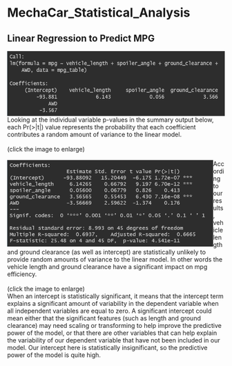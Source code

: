 # MechaCar_Statistical_Analysis

## Linear Regression to Predict MPG
<img align='left' src='Resources/mpg_lm.png' height='150'>
Looking at the individual variable p-values in the summary output below, each Pr(>|t|) value represents the probability that each coefficient contributes a random amount of variance to the linear model.
<br><br>
(click the image to enlarge)
<br><br>
<img align='left' src='Resources/mpg_pvalue.png' height='200'>
According to our results, vehicle length and ground clearance (as well as intercept) are statistically unlikely to provide random amounts of variance to the linear model. In other words the vehicle length and ground clearance have a significant impact on mpg efficiency.
<br><br>
(click the image to enlarge)
<br clear="left"/>
When an intercept is statistically significant, it means that the intercept term explains a significant amount of variability in the dependent variable when all independent variables are equal to zero. A significant intercept could mean either that the significant features (such as length and ground clearance) may need scaling or transforming to help improve the predictive power of the model, or that there are other variables that can help explain the variability of our dependent variable that have not been included in our model. Our intercept here is statistically insignificant, so the predictive power of the model is quite high.





